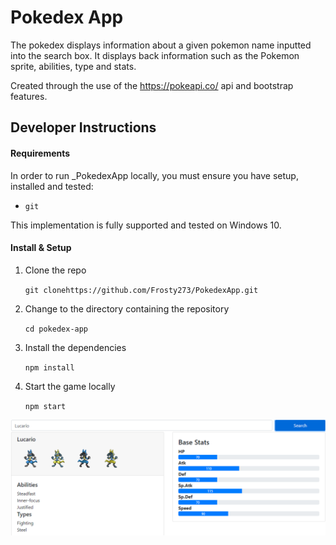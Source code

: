 # Pokedex App

The pokedex displays information about a given pokemon name inputted into the search box. It displays back information such as the Pokemon sprite, abilities, type and stats.

Created through the use of the https://pokeapi.co/ api and bootstrap features.

## Developer Instructions

#### Requirements

In order to run _PokedexApp locally, you must ensure you have setup, installed and tested:

-   `git`

This implementation is fully supported and tested on Windows 10.

#### Install & Setup

1. Clone the repo

    `git clonehttps://github.com/Frosty273/PokedexApp.git`

2. Change to the directory containing the repository

    `cd pokedex-app`

3. Install the dependencies

    `npm install`

4. Start the game locally

    `npm start`

![Website example](/Figure1.PNG)
